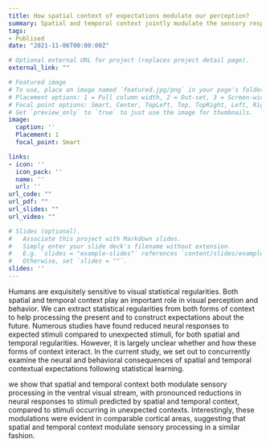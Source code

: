 ```yaml
---
title: How spatial context of expectations modulate our perception? 
summary: Spatial and temporal context jointly modulate the sensory response within the ventral visual stream.
tags:
- Publised
date: "2021-11-06T00:00:00Z"

# Optional external URL for project (replaces project detail page).
external_link: ""

# Featured image
# To use, place an image named `featured.jpg/png` in your page's folder.
# Placement options: 1 = Full column width, 2 = Out-set, 3 = Screen-width
# Focal point options: Smart, Center, TopLeft, Top, TopRight, Left, Right, BottomLeft, Bottom, BottomRight
# Set `preview_only` to `true` to just use the image for thumbnails.
image:
  caption: ''
  Placement: 1
  focal_point: Smart

links:
- icon: ''
  icon_pack: ''
  name: ''
  url: ''
url_code: ""
url_pdf: ""
url_slides: ""
url_video: ""

# Slides (optional).
#   Associate this project with Markdown slides.
#   Simply enter your slide deck's filename without extension.
#   E.g. `slides = "example-slides"` references `content/slides/example-slides.md`.
#   Otherwise, set `slides = ""`.
slides: ''
---
```


Humans are exquisitely sensitive to visual statistical regularities. Both spatial and temporal context play an important role in visual perception and behavior. We can extract statistical regularities from both forms of context to help processing the present and to construct expectations about the future. Numerous studies have found reduced neural responses to expected stimuli compared to unexpected stimuli, for both spatial and temporal regularities. However, it is largely unclear whether and how these forms of context interact. In the current study, we set out to concurrently examine the neural and behavioral consequences of spatial and temporal contextual expectations following statistical learning.

<!-- {{< figure src="111.jpg" caption="testfigure" numbered="true" >}} -->
we show that spatial and temporal context both modulate sensory processing in the ventral visual stream, with pronounced reductions in neural responses to stimuli predicted by spatial and temporal context, compared to stimuli occurring in unexpected contexts. Interestingly, these modulations were evident in comparable cortical areas, suggesting that spatial and temporal context modulate sensory processing in a similar fashion.